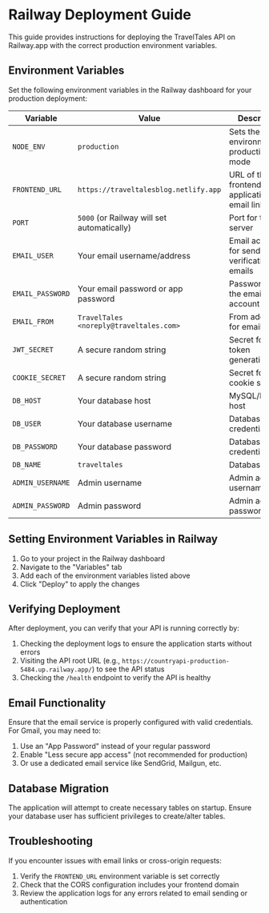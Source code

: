 # Railway Deployment Guide

This guide provides instructions for deploying the TravelTales API on Railway.app with the correct production environment variables.

## Environment Variables

Set the following environment variables in the Railway dashboard for your production deployment:

| Variable | Value | Description |
|----------|-------|-------------|
| `NODE_ENV` | `production` | Sets the environment to production mode |
| `FRONTEND_URL` | `https://traveltalesblog.netlify.app` | URL of the frontend application for email links |
| `PORT` | `5000` (or Railway will set automatically) | Port for the API server |
| `EMAIL_USER` | Your email username/address | Email account for sending verification emails |
| `EMAIL_PASSWORD` | Your email password or app password | Password for the email account |
| `EMAIL_FROM` | `TravelTales <noreply@traveltales.com>` | From address for emails |
| `JWT_SECRET` | A secure random string | Secret for JWT token generation |
| `COOKIE_SECRET` | A secure random string | Secret for cookie signing |
| `DB_HOST` | Your database host | MySQL/MariaDB host |
| `DB_USER` | Your database username | Database credentials |
| `DB_PASSWORD` | Your database password | Database credentials |
| `DB_NAME` | `traveltales` | Database name |
| `ADMIN_USERNAME` | Admin username | Admin account username |
| `ADMIN_PASSWORD` | Admin password | Admin account password |

## Setting Environment Variables in Railway

1. Go to your project in the Railway dashboard
2. Navigate to the "Variables" tab
3. Add each of the environment variables listed above
4. Click "Deploy" to apply the changes

## Verifying Deployment

After deployment, you can verify that your API is running correctly by:

1. Checking the deployment logs to ensure the application starts without errors
2. Visiting the API root URL (e.g., `https://countryapi-production-5484.up.railway.app/`) to see the API status
3. Checking the `/health` endpoint to verify the API is healthy

## Email Functionality

Ensure that the email service is properly configured with valid credentials. For Gmail, you may need to:

1. Use an "App Password" instead of your regular password
2. Enable "Less secure app access" (not recommended for production)
3. Or use a dedicated email service like SendGrid, Mailgun, etc.

## Database Migration

The application will attempt to create necessary tables on startup. Ensure your database user has sufficient privileges to create/alter tables.

## Troubleshooting

If you encounter issues with email links or cross-origin requests:

1. Verify the `FRONTEND_URL` environment variable is set correctly
2. Check that the CORS configuration includes your frontend domain
3. Review the application logs for any errors related to email sending or authentication 